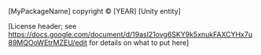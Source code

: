 [MyPackageName] copyright © [YEAR] [Unity entity]

[License header; see https://docs.google.com/document/d/19asl21ovg6SKY9k5xnukFAXCYHx7u89MQOoWEtrMZEU/edit for details on what to put here]
